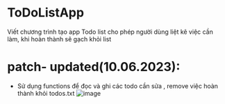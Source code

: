 # ToDoListApp
Viết chương trình tạo app Todo list cho phép người dùng liệt kê việc cần làm, khi hoàn thành sẽ gạch khỏi list 
# patch- updated(10.06.2023):
- Sử dụng functions để đọc và ghi các todo cần sửa , remove việc hoàn thành khỏi todos.txt
![image](https://github.com/selenpham/ToDoListApp/assets/59055154/a04655bc-704b-4395-9887-6d9bb1a64d92)

